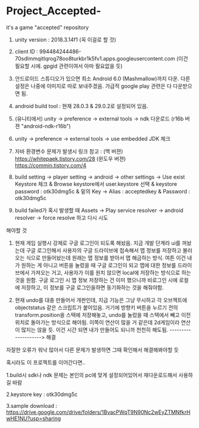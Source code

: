# Project_Accepted-

it's a game "accepted" repository

1. unity version : 2018.3.14f1 (꼭 이걸로 할 것)

2. client ID : 994484244486-70sdlmmqitlqrog78oo8turkbr1k5fv1.apps.googleusercontent.com (이건 필요할 시에. gpgid 관련이여서 아마 필요없을 듯)

3. 안드로이드 스튜디오가 있으면 최소 Android 6.0 (Mashmallow)까지 다운. 다른 설정은 나중에 이미지로 따로 보내주겠음. 가급적 google play 관련은 다 다운받으면 됨.

4. android build tool : 현재 28.0.3 & 29.0.2로 설정되어 있음.

5. (유니티에서) unity -> preference -> external tools -> ndk 다운로드 (r16b 버젼 "android-ndk-r16b")

6. unity -> preference -> external tools -> use embedded JDK 체크

7. 자바 환경변수 문제가 발생시 링크 참고 : (맥 버젼) https://whitepaek.tistory.com/28    (윈도우 버젼) https://commin.tistory.com/4

8. build setting -> player setting -> android -> other settings -> Use exist Keystore 체크 & Browse keystore에서 user.keystore 선택 & keystore password : otk30dmg5c & 밑의 Key -> Alias : acceptedkey & Password : otk30dmg5c 

9. build failed가 혹시 발생할 때 Assets -> Play service resolver -> android resolver -> force resolve 하고 다시 시도





해야할 것

1. 현재 게임 실행시 강제로 구글 로그인이 되도록 해놨음. 지금 개발 단계라 ui를 꺼놨는데 구글 로그인해서 사용자의 구글 드라이브에 접속해서 맵 정보를 저장하고 불러오는 식으로 만들어놨는데 원래는 맵 정보를 받아서 맵 해금하는 방식. 여튼 이건 내가 원하는 게 아니고 버튼을 눌렀을 때 구글 로그인이 되고 맵에 대한 정보를 드라이브에서 가져오는 거고, 사용자가 이를 원치 않으면 local에 저장하는 방식으로 하는 것을 원함. 구글 로그인 시 맵 정보 저장하는 건 이미 했으니까 비로그인 시에 로컬에 저장하고, 이 정보를 구글 로그인을하면 동기화하는 것을 해줘야함.

2. 현재 undo를 대충 만들어서 개판인데, 지금 기능은 그냥 무시하고 각 오브젝트에 objectstatus 같은 스크립트가 붙어있음. 거기에 방향키 버튼을 누르기 전의 transform.position을 스택에 저장해놓고, undo를 눌렀을 때 스택에서 빼고 이전 위치로 돌아가는 방식으로 해야됨. 이쪽이 연산이 많을 거 같은데 2d게임이라 연산이 많지는 않을 듯. 이건 시간 되면 내가 만들어도 되니까 천천히 해도됨. --------------------> 해결




자잘한 오류가 워낙 많아서 다른 문제가 발생하면 그때 확인해서 해결해봐야할 듯














혹시라도 이 프로젝트를 이어간다면..




1.build시 sdk나 ndk 문제는 본인의 pc에 맞게 설정되어있어서 재다운로드해서 사용하길 바람

2.keystore key : otk30dmg5c

3.sample download : https://drive.google.com/drive/folders/1BvacPWqT9N90Nc2wEyZTMNfkrHwHE1NU?usp=sharing
